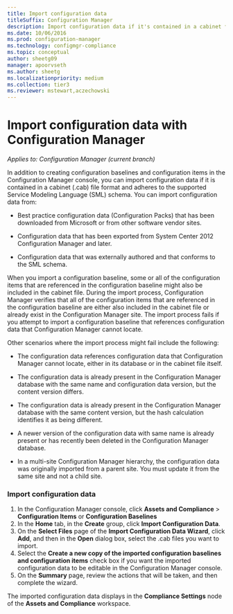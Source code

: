 ```yaml
---
title: Import configuration data
titleSuffix: Configuration Manager
description: Import configuration data if it's contained in a cabinet file format and adheres to the supported Service Modeling Language schema.
ms.date: 10/06/2016
ms.prod: configuration-manager
ms.technology: configmgr-compliance
ms.topic: conceptual
author: sheetg09
manager: apoorvseth
ms.author: sheetg
ms.localizationpriority: medium
ms.collection: tier3
ms.reviewer: mstewart,aczechowski
---
```

# Import configuration data with Configuration Manager

*Applies to: Configuration Manager (current branch)*

In addition to creating configuration baselines and configuration items in the Configuration Manager console, you can import configuration data if it is contained in a cabinet (.cab) file format and adheres to the supported Service Modeling Language (SML) schema. You can import configuration data from:  

- Best practice configuration data (Configuration Packs) that has been downloaded from Microsoft or from other software vendor sites.  

- Configuration data that has been exported from System Center 2012 Configuration Manager and later.  

- Configuration data that was externally authored and that conforms to the SML schema.  

When you import a configuration baseline, some or all of the configuration items that are referenced in the configuration baseline might also be included in the cabinet file. During the import process, Configuration Manager verifies that all of the configuration items that are referenced in the configuration baseline are either also included in the cabinet file or already exist in the Configuration Manager site. The import process fails if you attempt to import a configuration baseline that references configuration data that Configuration Manager cannot locate.  

Other scenarios where the import process might fail include the following:  

-   The configuration data references configuration data that Configuration Manager cannot locate, either in its database or in the cabinet file itself.  

-   The configuration data is already present in the Configuration Manager database with the same name and configuration data version, but the content version differs.  

-   The configuration data is already present in the Configuration Manager database with the same content version, but the hash calculation identifies it as being different.  

-   A newer version of the configuration data with same name is already present or has recently been deleted in the Configuration Manager database.  

-   In a multi-site Configuration Manager hierarchy, the configuration data was originally imported from a parent site. You must update it from the same site and not a child site.  

### Import configuration data  

1.  In the Configuration Manager console, click **Assets and Compliance** > **Configuration Items** or **Configuration Baselines**
2.  In the **Home** tab, in the **Create** group, click **Import Configuration Data**.  
3.  On the **Select Files** page of the **Import Configuration Data Wizard**, click **Add**, and then in the **Open** dialog box, select the .cab files you want to import.  
4.  Select the **Create a new copy of the imported configuration baselines and configuration items** check box if you want the imported configuration data to be editable in the Configuration Manager console.  
5.  On the **Summary** page, review the actions that will be taken, and then complete the wizard.  

The imported configuration data displays in the **Compliance Settings** node of the **Assets and Compliance** workspace.  
